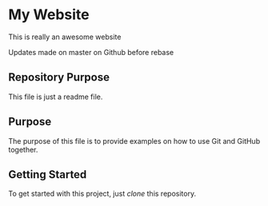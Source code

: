 # My Website

This is really an awesome website

Updates made on master on Github before rebase

## Repository Purpose

This file is just a readme file.

## Purpose

The purpose of this file is to provide examples
on how to use Git and GitHub together.

## Getting Started

To get started with this project, just _clone_ this repository.
